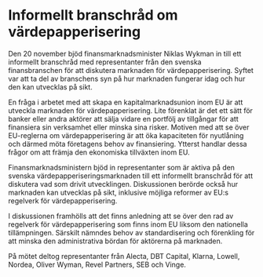 # Informellt branschråd om värdepapperisering

Den 20 november bjöd finansmarknadsminister Niklas Wykman in till ett informellt branschråd med representanter från den svenska finansbranschen för att diskutera marknaden för värdepapperisering. Syftet var att ta del av branschens syn på hur marknaden fungerar idag och hur den kan utvecklas på sikt.

En fråga i arbetet med att skapa en kapitalmarknadsunion inom EU är att utveckla marknaden för värdepapperisering. Lite förenklat är det ett sätt för banker eller andra aktörer att sälja vidare en portfölj av tillgångar för att finansiera sin verksamhet eller minska sina risker. Motiven med att se över EU-reglerna om värdepapperisering är att öka kapaciteten för nyutlåning och därmed möta företagens behov av finansiering. Ytterst handlar dessa frågor om att främja den ekonomiska tillväxten inom EU.

Finansmarknadsministern bjöd in representanter som är aktiva på den svenska värdepapperiseringsmarknaden till ett informellt branschråd för att diskutera vad som drivit utvecklingen. Diskussionen berörde också hur marknaden kan utvecklas på sikt, inklusive möjliga reformer av EU:s regelverk för värdepapperisering.

I diskussionen framhölls att det finns anledning att se över den rad av regelverk för värdepapperisering som finns inom EU liksom den nationella tillämpningen. Särskilt nämndes behov av standardisering och förenkling för att minska den administrativa bördan för aktörerna på marknaden.

På mötet deltog representanter från Alecta, DBT Capital, Klarna, Lowell, Nordea, Oliver Wyman, Revel Partners, SEB och Vinge.

